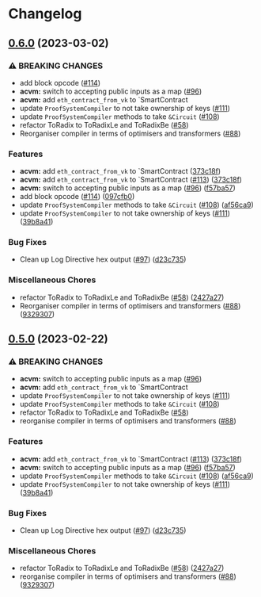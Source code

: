 # Changelog

## [0.6.0](https://github.com/lambdaclass/acvm/compare/acvm-v0.5.0...acvm-v0.6.0) (2023-03-02)


### ⚠ BREAKING CHANGES

* add block opcode ([#114](https://github.com/lambdaclass/acvm/issues/114))
* **acvm:** switch to accepting public inputs as a map ([#96](https://github.com/lambdaclass/acvm/issues/96))
* **acvm:** add `eth_contract_from_vk` to `SmartContract
* update `ProofSystemCompiler` to not take ownership of keys ([#111](https://github.com/lambdaclass/acvm/issues/111))
* update `ProofSystemCompiler` methods to take `&Circuit` ([#108](https://github.com/lambdaclass/acvm/issues/108))
* refactor ToRadix to ToRadixLe and ToRadixBe ([#58](https://github.com/lambdaclass/acvm/issues/58))
* Reorganiser compiler in terms of optimisers and transformers ([#88](https://github.com/lambdaclass/acvm/issues/88))

### Features

* **acvm:** add `eth_contract_from_vk` to `SmartContract ([373c18f](https://github.com/lambdaclass/acvm/commit/373c18fc05edf673cfec9e8bbb78bd7d7514999e))
* **acvm:** add `eth_contract_from_vk` to `SmartContract ([#113](https://github.com/lambdaclass/acvm/issues/113)) ([373c18f](https://github.com/lambdaclass/acvm/commit/373c18fc05edf673cfec9e8bbb78bd7d7514999e))
* **acvm:** switch to accepting public inputs as a map ([#96](https://github.com/lambdaclass/acvm/issues/96)) ([f57ba57](https://github.com/lambdaclass/acvm/commit/f57ba57c2bb2597edf2b02fb1321c69cf11993ee))
* add block opcode ([#114](https://github.com/lambdaclass/acvm/issues/114)) ([097cfb0](https://github.com/lambdaclass/acvm/commit/097cfb069291705ddb4bf1fca77ddcef21dbbd08))
* update `ProofSystemCompiler` methods to take `&Circuit` ([#108](https://github.com/lambdaclass/acvm/issues/108)) ([af56ca9](https://github.com/lambdaclass/acvm/commit/af56ca9da06068c650c66e76bfd09e65eb0ec213))
* update `ProofSystemCompiler` to not take ownership of keys ([#111](https://github.com/lambdaclass/acvm/issues/111)) ([39b8a41](https://github.com/lambdaclass/acvm/commit/39b8a41293e567971f700f61103852cb987a8d16))


### Bug Fixes

* Clean up Log Directive hex output  ([#97](https://github.com/lambdaclass/acvm/issues/97)) ([d23c735](https://github.com/lambdaclass/acvm/commit/d23c7352523ffb42f3e8f4229b61f9803ab78a7e))


### Miscellaneous Chores

* refactor ToRadix to ToRadixLe and ToRadixBe ([#58](https://github.com/lambdaclass/acvm/issues/58)) ([2427a27](https://github.com/lambdaclass/acvm/commit/2427a275048e598c6d651cce8348a4c55148f235))
* Reorganiser compiler in terms of optimisers and transformers ([#88](https://github.com/lambdaclass/acvm/issues/88)) ([9329307](https://github.com/lambdaclass/acvm/commit/9329307e054de202cfc55207162ad952b70d515e))

## [0.5.0](https://github.com/noir-lang/acvm/compare/acvm-v0.4.1...acvm-v0.5.0) (2023-02-22)


### ⚠ BREAKING CHANGES

* **acvm:** switch to accepting public inputs as a map ([#96](https://github.com/noir-lang/acvm/issues/96))
* **acvm:** add `eth_contract_from_vk` to `SmartContract
* update `ProofSystemCompiler` to not take ownership of keys ([#111](https://github.com/noir-lang/acvm/issues/111))
* update `ProofSystemCompiler` methods to take `&Circuit` ([#108](https://github.com/noir-lang/acvm/issues/108))
* refactor ToRadix to ToRadixLe and ToRadixBe ([#58](https://github.com/noir-lang/acvm/issues/58))
* reorganise compiler in terms of optimisers and transformers ([#88](https://github.com/noir-lang/acvm/issues/88))

### Features

* **acvm:** add `eth_contract_from_vk` to `SmartContract ([#113](https://github.com/noir-lang/acvm/issues/113)) ([373c18f](https://github.com/noir-lang/acvm/commit/373c18fc05edf673cfec9e8bbb78bd7d7514999e))
* **acvm:** switch to accepting public inputs as a map ([#96](https://github.com/noir-lang/acvm/issues/96)) ([f57ba57](https://github.com/noir-lang/acvm/commit/f57ba57c2bb2597edf2b02fb1321c69cf11993ee))
* update `ProofSystemCompiler` methods to take `&Circuit` ([#108](https://github.com/noir-lang/acvm/issues/108)) ([af56ca9](https://github.com/noir-lang/acvm/commit/af56ca9da06068c650c66e76bfd09e65eb0ec213))
* update `ProofSystemCompiler` to not take ownership of keys ([#111](https://github.com/noir-lang/acvm/issues/111)) ([39b8a41](https://github.com/noir-lang/acvm/commit/39b8a41293e567971f700f61103852cb987a8d16))


### Bug Fixes

* Clean up Log Directive hex output  ([#97](https://github.com/noir-lang/acvm/issues/97)) ([d23c735](https://github.com/noir-lang/acvm/commit/d23c7352523ffb42f3e8f4229b61f9803ab78a7e))


### Miscellaneous Chores

* refactor ToRadix to ToRadixLe and ToRadixBe ([#58](https://github.com/noir-lang/acvm/issues/58)) ([2427a27](https://github.com/noir-lang/acvm/commit/2427a275048e598c6d651cce8348a4c55148f235))
* reorganise compiler in terms of optimisers and transformers ([#88](https://github.com/noir-lang/acvm/issues/88)) ([9329307](https://github.com/noir-lang/acvm/commit/9329307e054de202cfc55207162ad952b70d515e))
